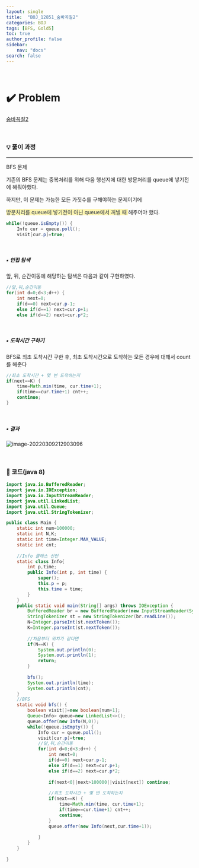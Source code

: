 ```yaml
---
layout: single
title:  "BOJ_12851_숨바꼭질2"
categories: BOJ
tags: [BFS, Gold5]
toc: true
author_profile: false
sidebar:
    nav: "docs"
search: false
---
```


<br>

# ✔️ Problem 

[숨바꼭질2](https://www.acmicpc.net/problem/12851)

<br>

### 💡 풀이 과정

******************************************************************

BFS 문제

기존의 BFS 문제는 중복처리를 위해 다음 행선지에 대한 방문처리를 queue에 넣기전에 해줘야했다. <br>

하지만, 이 문제는 가능한 모든 가짓수를 구해야하는 문제이기에 <br>

<span style="color:#2d3748;background-color:#fff5b1">방문처리를 queue에 넣기전이 아닌 queue에서 꺼낼 때 </span>해주어야 했다.

```java
while(!queue.isEmpty()) {
	Info cur = queue.poll();
	visit[cur.p]=true;
```

<br>

##### ▪ 인접 탐색

 앞, 뒤, 순간이동에 해당하는 탐색은 다음과 같이 구현하였다.

```java
//앞,뒤,순간이동
for(int d=0;d<3;d++) {
	int next=0;
	if(d==0) next=cur.p-1;
	else if(d==1) next=cur.p+1;
	else if(d==2) next=cur.p*2;
```

<br>

##### ▪ 도착시간 구하기

BFS로 최초 도착시간 구한 후, 최초 도착시간으로 도착하는 모든 경우에 대해서 count를 해준다

```java
//최초 도착시간 + 몇 번 도착하는지 
if(next==K) {
	time=Math.min(time, cur.time+1);
	if(time==cur.time+1) cnt++;
	continue;
}
```

<br>

##### ▪ 결과


![image-20220309212903096](../images/2022-03-09-boj-12851/image-20220309212903096.png)
				

<br>

### 📃 코드(java 8)

```java
import java.io.BufferedReader;
import java.io.IOException;
import java.io.InputStreamReader;
import java.util.LinkedList;
import java.util.Queue;
import java.util.StringTokenizer;

public class Main {
	static int num=100000;
	static int N,K;
	static int time=Integer.MAX_VALUE;
	static int cnt;
    
	//Info 클래스 선언
	static class Info{
		int p,time;
		public Info(int p, int time) {
			super();
			this.p = p;
			this.time = time;
		}
	}
	public static void main(String[] args) throws IOException {
		BufferedReader br = new BufferedReader(new InputStreamReader(System.in));
		StringTokenizer st = new StringTokenizer(br.readLine());
		N=Integer.parseInt(st.nextToken());
		K=Integer.parseInt(st.nextToken());
	
		//처음부터 위치가 같다면
		if(N==K) {
			System.out.println(0);
			System.out.println(1);
			return;
		}
        
		bfs();	
		System.out.println(time);
		System.out.println(cnt);
	}
	//BFS
	static void bfs() {
		boolean visit[]=new boolean[num+1];
		Queue<Info> queue=new LinkedList<>();
		queue.offer(new Info(N,0));
		while(!queue.isEmpty()) {
			Info cur = queue.poll();
			visit[cur.p]=true;
			//앞,뒤,순간이동
			for(int d=0;d<3;d++) {
				int next=0;
				if(d==0) next=cur.p-1;
				else if(d==1) next=cur.p+1;
				else if(d==2) next=cur.p*2;
				
				if(next<0||next>100000||visit[next]) continue;
				
				//최초 도착시간 + 몇 번 도착하는지 
				if(next==K) {
					time=Math.min(time, cur.time+1);
					if(time==cur.time+1) cnt++;
					continue;
				}
				queue.offer(new Info(next,cur.time+1));
				
			}
		}
	}
	
}

```


